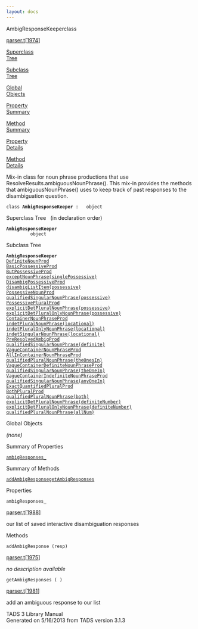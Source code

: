 ```yaml
---
layout: docs
---
```

<span class="title">AmbigResponseKeeper</span><span class="type">class</span>

[parser.t](../file/parser.t.html)\[[1974](../source/parser.t.html#1974)\]

[Superclass  
Tree](#_SuperClassTree_)

[Subclass  
Tree](#_SubClassTree_)

[Global  
Objects](#_ObjectSummary_)

[Property  
Summary](#_PropSummary_)

[Method  
Summary](#_MethodSummary_)

[Property  
Details](#_Properties_)

[Method  
Details](#_Methods_)



Mix-in class for noun phrase productions that use
ResolveResults.ambiguousNounPhrase(). This mix-in provides the methods
that ambiguousNounPhrase() uses to keep track of past responses to the
disambiguation question.

`class `**`AmbigResponseKeeper`**` :   object`



<span id="_SuperClassTree_"></span>



<span class="hdln">Superclass Tree</span>   (in declaration order)



**`AmbigResponseKeeper`**  
`         object`  
<span id="_SubClassTree_"></span>



<span class="hdln">Subclass Tree</span>  



**`AmbigResponseKeeper`**  
[`DefiniteNounProd`](../object/DefiniteNounProd.html)  
[`BasicPossessiveProd`](../object/BasicPossessiveProd.html)  
[`ButPossessiveProd`](../object/ButPossessiveProd.html)  
[`exceptNounPhrase(singlePossessive)`](../object/exceptNounPhrase(singlePossessive).html)  
[`DisambigPossessiveProd`](../object/DisambigPossessiveProd.html)  
[`disambigListItem(possessive)`](../object/disambigListItem(possessive).html)  
[`PossessiveNounProd`](../object/PossessiveNounProd.html)  
[`qualifiedSingularNounPhrase(possessive)`](../object/qualifiedSingularNounPhrase(possessive).html)  
[`PossessivePluralProd`](../object/PossessivePluralProd.html)  
[`explicitDetPluralNounPhrase(possessive)`](../object/explicitDetPluralNounPhrase(possessive).html)  
[`explicitDetPluralOnlyNounPhrase(possessive)`](../object/explicitDetPluralOnlyNounPhrase(possessive).html)  
[`ContainerNounPhraseProd`](../object/ContainerNounPhraseProd.html)  
[`indetPluralNounPhrase(locational)`](../object/indetPluralNounPhrase(locational).html)  
[`indetPluralOnlyNounPhrase(locational)`](../object/indetPluralOnlyNounPhrase(locational).html)  
[`indetSingularNounPhrase(locational)`](../object/indetSingularNounPhrase(locational).html)  
[`PreResolvedAmbigProd`](../object/PreResolvedAmbigProd.html)  
[`qualifiedSingularNounPhrase(definite)`](../object/qualifiedSingularNounPhrase(definite).html)  
[`VagueContainerNounPhraseProd`](../object/VagueContainerNounPhraseProd.html)  
[`AllInContainerNounPhraseProd`](../object/AllInContainerNounPhraseProd.html)  
[`qualifiedPluralNounPhrase(theOnesIn)`](../object/qualifiedPluralNounPhrase(theOnesIn).html)  
[`VagueContainerDefiniteNounPhraseProd`](../object/VagueContainerDefiniteNounPhraseProd.html)  
[`qualifiedSingularNounPhrase(theOneIn)`](../object/qualifiedSingularNounPhrase(theOneIn).html)  
[`VagueContainerIndefiniteNounPhraseProd`](../object/VagueContainerIndefiniteNounPhraseProd.html)  
[`qualifiedSingularNounPhrase(anyOneIn)`](../object/qualifiedSingularNounPhrase(anyOneIn).html)  
[`ExactQuantifiedPluralProd`](../object/ExactQuantifiedPluralProd.html)  
[`BothPluralProd`](../object/BothPluralProd.html)  
[`qualifiedPluralNounPhrase(both)`](../object/qualifiedPluralNounPhrase(both).html)  
[`explicitDetPluralNounPhrase(definiteNumber)`](../object/explicitDetPluralNounPhrase(definiteNumber).html)  
[`explicitDetPluralOnlyNounPhrase(definiteNumber)`](../object/explicitDetPluralOnlyNounPhrase(definiteNumber).html)  
[`qualifiedPluralNounPhrase(allNum)`](../object/qualifiedPluralNounPhrase(allNum).html)  
<span id="_ObjectSummary_"></span>



<span class="hdln">Global Objects</span>  



*(none)* <span id="_PropSummary_"></span>



<span class="hdln">Summary of Properties</span>  



[`ambigResponses_`](#ambigResponses_)

<span id="_MethodSummary_"></span>



<span class="hdln">Summary of Methods</span>  



[`addAmbigResponse`](#addAmbigResponse)[`getAmbigResponses`](#getAmbigResponses)

<span id="_Properties_"></span>



<span class="hdln">Properties</span>  



<span id="ambigResponses_"></span>

`ambigResponses_`

[parser.t](../file/parser.t.html)\[[1988](../source/parser.t.html#1988)\]



our list of saved interactive disambiguation responses



<span id="_Methods_"></span>



<span class="hdln">Methods</span>  



<span id="addAmbigResponse"></span>

`addAmbigResponse (resp)`

[parser.t](../file/parser.t.html)\[[1975](../source/parser.t.html#1975)\]



*no description available*



<span id="getAmbigResponses"></span>

`getAmbigResponses ( )`

[parser.t](../file/parser.t.html)\[[1981](../source/parser.t.html#1981)\]



add an ambiguous response to our list





TADS 3 Library Manual  
Generated on 5/16/2013 from TADS version 3.1.3


